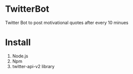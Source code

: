 # TwitterBot

Twitter Bot to post motivational quotes after every 10 minues 

# Install
1. Node.js
2. Npm 
3. twitter-api-v2 library
